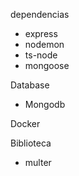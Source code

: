 dependencias

 - express
 - nodemon
 - ts-node
 - mongoose

Database

- Mongodb

Docker

Biblioteca

- multer
